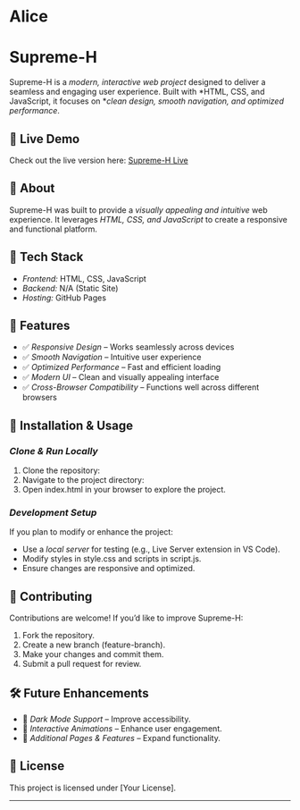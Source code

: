 # Alice
# Supreme-H  

Supreme-H is a *modern, interactive web project* designed to deliver a seamless and engaging user experience. Built with *HTML, CSS, and JavaScript, it focuses on **clean design, smooth navigation, and optimized performance*.  

## 🚀 Live Demo  
Check out the live version here: [Supreme-H Live](https://capsunlock.github.io/supreme-h/)  

## 📖 About  
Supreme-H was built to provide a *visually appealing and intuitive* web experience. It leverages *HTML, CSS, and JavaScript* to create a responsive and functional platform.  

## 🔧 Tech Stack  
- *Frontend:* HTML, CSS, JavaScript  
- *Backend:* N/A (Static Site)  
- *Hosting:* GitHub Pages  

## 🎯 Features  
- ✅ *Responsive Design* – Works seamlessly across devices  
- ✅ *Smooth Navigation* – Intuitive user experience  
- ✅ *Optimized Performance* – Fast and efficient loading  
- ✅ *Modern UI* – Clean and visually appealing interface  
- ✅ *Cross-Browser Compatibility* – Functions well across different browsers  

## 📂 Installation & Usage  
### *Clone & Run Locally*  
1. Clone the repository:
2. Navigate to the project directory:
3. Open index.html in your browser to explore the project.  

### *Development Setup*  
If you plan to modify or enhance the project:  
- Use a *local server* for testing (e.g., Live Server extension in VS Code).  
- Modify styles in style.css and scripts in script.js.  
- Ensure changes are responsive and optimized.  

## 🤝 Contributing  
Contributions are welcome! If you’d like to improve Supreme-H:  
1. Fork the repository.  
2. Create a new branch (feature-branch).  
3. Make your changes and commit them.  
4. Submit a pull request for review.  

## 🛠 Future Enhancements  
- 🔹 *Dark Mode Support* – Improve accessibility.  
- 🔹 *Interactive Animations* – Enhance user engagement.  
- 🔹 *Additional Pages & Features* – Expand functionality.  

## 📄 License  
This project is licensed under [Your License].  

---
